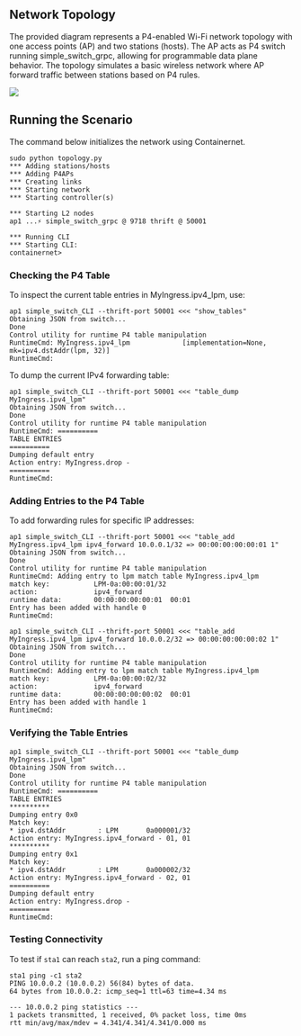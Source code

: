 
## Network Topology

The provided diagram represents a P4-enabled Wi-Fi network topology with one access points (AP) and two stations (hosts). The AP acts as P4 switch running simple_switch_grpc, allowing for programmable data plane behavior. The topology simulates a basic wireless network where AP forward traffic between stations based on P4 rules.

![](https://raw.githubusercontent.com/ramonfontes/p4-scenarios/45b1ff4e544820aad4b5bdc763cfdb09ab05103f/imgs/handover.png)

## Running the Scenario

The command below initializes the network using Containernet.
```
sudo python topology.py 
*** Adding stations/hosts
*** Adding P4APs
*** Creating links
*** Starting network
*** Starting controller(s)

*** Starting L2 nodes
ap1 ...⚡️ simple_switch_grpc @ 9718 thrift @ 50001

*** Running CLI
*** Starting CLI:
containernet>
```

### Checking the P4 Table

To inspect the current table entries in MyIngress.ipv4_lpm, use:
```
ap1 simple_switch_CLI --thrift-port 50001 <<< "show_tables"
Obtaining JSON from switch...
Done
Control utility for runtime P4 table manipulation
RuntimeCmd: MyIngress.ipv4_lpm             [implementation=None, mk=ipv4.dstAddr(lpm, 32)]
RuntimeCmd:
```

To dump the current IPv4 forwarding table:
```
ap1 simple_switch_CLI --thrift-port 50001 <<< "table_dump MyIngress.ipv4_lpm"
Obtaining JSON from switch...
Done
Control utility for runtime P4 table manipulation
RuntimeCmd: ==========
TABLE ENTRIES
==========
Dumping default entry
Action entry: MyIngress.drop - 
==========
RuntimeCmd:
```

### Adding Entries to the P4 Table

To add forwarding rules for specific IP addresses:

```
ap1 simple_switch_CLI --thrift-port 50001 <<< "table_add MyIngress.ipv4_lpm ipv4_forward 10.0.0.1/32 => 00:00:00:00:00:01 1"
Obtaining JSON from switch...
Done
Control utility for runtime P4 table manipulation
RuntimeCmd: Adding entry to lpm match table MyIngress.ipv4_lpm
match key:           LPM-0a:00:00:01/32
action:              ipv4_forward
runtime data:        00:00:00:00:00:01	00:01
Entry has been added with handle 0
RuntimeCmd:

ap1 simple_switch_CLI --thrift-port 50001 <<< "table_add MyIngress.ipv4_lpm ipv4_forward 10.0.0.2/32 => 00:00:00:00:00:02 1"
Obtaining JSON from switch...
Done
Control utility for runtime P4 table manipulation
RuntimeCmd: Adding entry to lpm match table MyIngress.ipv4_lpm
match key:           LPM-0a:00:00:02/32
action:              ipv4_forward
runtime data:        00:00:00:00:00:02	00:01
Entry has been added with handle 1
RuntimeCmd:
```

### Verifying the Table Entries

```
ap1 simple_switch_CLI --thrift-port 50001 <<< "table_dump MyIngress.ipv4_lpm"
Obtaining JSON from switch...
Done
Control utility for runtime P4 table manipulation
RuntimeCmd: ==========
TABLE ENTRIES
**********
Dumping entry 0x0
Match key:
* ipv4.dstAddr        : LPM       0a000001/32
Action entry: MyIngress.ipv4_forward - 01, 01
**********
Dumping entry 0x1
Match key:
* ipv4.dstAddr        : LPM       0a000002/32
Action entry: MyIngress.ipv4_forward - 02, 01
==========
Dumping default entry
Action entry: MyIngress.drop - 
==========
RuntimeCmd:
```

### Testing Connectivity

To test if `sta1` can reach `sta2`, run a ping command:

```
sta1 ping -c1 sta2
PING 10.0.0.2 (10.0.0.2) 56(84) bytes of data.
64 bytes from 10.0.0.2: icmp_seq=1 ttl=63 time=4.34 ms

--- 10.0.0.2 ping statistics ---
1 packets transmitted, 1 received, 0% packet loss, time 0ms
rtt min/avg/max/mdev = 4.341/4.341/4.341/0.000 ms
```